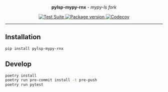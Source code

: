 <p align="center"><strong>pylsp-mypy-rnx</strong> <em>- mypy-ls fork</em></p>

<p align="center">
<a href="https://github.com/gjeusel/pylsp-mypy-rnx/actions">
    <img src="https://github.com/gjeusel/pylsp-mypy-rnx/workflows/Test%20Suite/badge.svg" alt="Test Suite">
</a>
<a href="https://pypi.org/project/pylsp-mypy-rnx/">
    <img src="https://badge.fury.io/py/pylsp-mypy-rnx.svg" alt="Package version">
</a>
<a href="https://codecov.io/gh/gjeusel/pylsp-mypy-rnx">
    <img src="https://codecov.io/gh/gjeusel/pylsp-mypy-rnx/branch/master/graph/badge.svg" alt="Codecov">
</a>
</p>

---

## Installation

``` bash
pip install pylsp-mypy-rnx
```


## Develop
```bash
poetry install
poetry run pre-commit install -t pre-push
poetry run pytest
```
